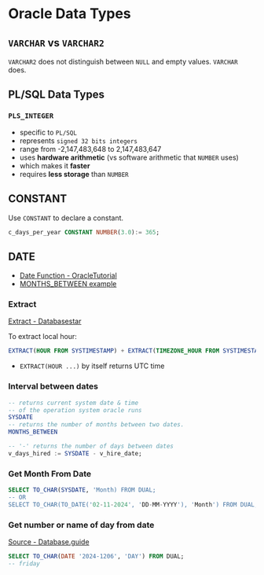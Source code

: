 # Oracle Data Types

## `VARCHAR` vs `VARCHAR2`

`VARCHAR2` does not distinguish between `NULL` and empty values. `VARCHAR` does.


## PL/SQL Data Types

### `PLS_INTEGER`

- specific to `PL/SQL`
- represents `signed 32 bits integers`
- range from -2,147,483,648 to 2,147,483,647
- uses **hardware arithmetic** (vs software arithmetic that `NUMBER` uses)
- which makes it **faster**
- requires **less storage** than `NUMBER`

## CONSTANT
Use `CONSTANT` to declare a constant.
```sql
c_days_per_year CONSTANT NUMBER(3.0):= 365;
```

## DATE

- [Date Function - OracleTutorial](https://www.oracletutorial.com/oracle-date-functions/)
- [MONTHS_BETWEEN example](https://www.oracletutorial.com/oracle-date-functions/oracle-months_between/)


### Extract
[Extract -  Databasestar](https://www.databasestar.com/oracle-extract/)

To extract local hour:
```sql
EXTRACT(HOUR FROM SYSTIMESTAMP) + EXTRACT(TIMEZONE_HOUR FROM SYSTIMESTAMP)
```
- `EXTRACT(HOUR ...)` by itself returns UTC time

### Interval between dates

```sql
-- returns current system date & time
-- of the operation system oracle runs
SYSDATE
-- returns the number of months between two dates.
MONTHS_BETWEEN

-- '-' returns the number of days between dates
v_days_hired := SYSDATE - v_hire_date;
```

### Get Month From Date

```sql
SELECT TO_CHAR(SYSDATE, 'Month) FROM DUAL;
-- OR
SELECT TO_CHAR(TO_DATE('02-11-2024', 'DD-MM-YYYY'), 'Month') FROM DUAL;
```

### Get number or name of day from date
[Source - Database.guide](https://database.guide/2-ways-to-get-the-day-from-a-date-in-oracle/)

```sql
SELECT TO_CHAR(DATE '2024-1206', 'DAY') FROM DUAL;
-- friday
```
